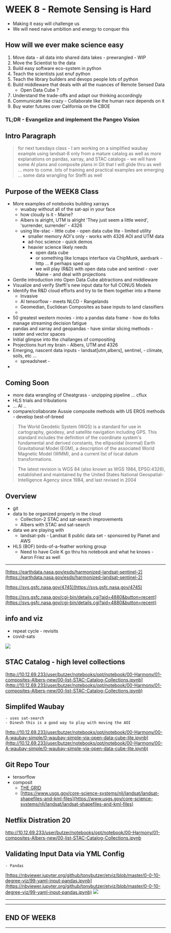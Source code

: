 # WEEK 8 - Remote Sensing is Hard

- Making it easy will challenge us
- We will need naive ambition and energy to conquer this

## How will we ever make science easy
1. Move data - all data into shared data lakes - prewrangled - WIP
2. Move the Scientist to the data
3. Build easy software eco-system in python
4. Teach the scientists just enuf python
5. Teach the library builders and devops people lots of python
6. Build middleware that deals with all the nuances of Remote Sensed Data
    - Open Data Cube ?
7. Understand the trade-offs and adapt our thinking accordingly
8. Communicate like crazy - Collaborate like the human race depends on it
9. Buy water futures over California on the CBOE

### TL;DR - Evangelize and implement the Pangeo Vision

## Intro Paragraph
> for next tuesdays class - I am working on a simplified waubay example using landsat-8 only from a mature catalog as well as more explanations on pandas, xarray, and STAC catalogs - we will have some AI plans and composite plans in Git that I will glide thru as well ... more to come. lots of training and practical examples are emerging ... some data wrangling for Steffi as well


## Purpose of the WEEK8 Class

- More examples of notebooks building xarrays
    - wuabay without all of the sat-api in your face
    - how cloudy is it - Maine?
    - Albers is alright, UTM is alright 'They just seem a little weird', 'surrender, surrender' - 4326
    - using lite-stac - little cube - open data cube lite - limited utility
        - smaller memory AOI's only - works with 4326 AOI and UTM data
        - ad-hoc science - quick demos
        - heavier science likely needs 
            - open data cube
            - or something like lcmaps interface via ChipMunk, aardvark - http ... # perhaps sped up
            - we will play (R&D) with open data cube and sentinel - over Maine - and deal with projections
- Gentle introduction into Open Data Cube abtractions and middleware
- Visualize and verify Steffi's new input data for full CONUS Models
- Identify the R&D cloud efforts and try to tie them together into a theme
    - Invasive
    - AI tensorflow - meets NLCD - Rangelands
    - Geomedian, Euclidean Composites as base inputs to land classifiers
    - 
- 50 greatest western movies - into a pandas data frame - how do folks manage streaming decision fatigue
- pandas and xarray and geopandas - have similar slicing methods - raster and vector spaces
- Initial glimpse into the challanges of compositing
- Projections hurt my brain - Albers, UTM and 4326
- Emerging, nascent data inputs - landsat[utm,albers], sentinel, - climate, soils, etc ...
    - spreadsheet - 
- 


## Coming Soon

- more data wrangling of Cheatgrass - unzipping pipeline ... cflux
- HLS trials and tribulations
- ... AI .. 
- compare/collaborate Aussie composite methods with US EROS methods - develop best-of-breed

> The World Geodetic System (WGS) is a standard for use in cartography, geodesy, and satellite navigation including GPS. This standard includes the definition of the coordinate system's fundamental and derived constants, the ellipsoidal (normal) Earth Gravitational Model (EGM), a description of the associated World Magnetic Model (WMM), and a current list of local datum transformations.

> The latest revision is WGS 84 (also known as WGS 1984, EPSG:4326), established and maintained by the United States National Geospatial-Intelligence Agency since 1984, and last revised in 2004

## Overview

- git
- data to be organized properly in the cloud
    - Collection-2 STAC and sat-search improvements
    - Albers with STAC and sat-search
- data we are playing with
    - landsat-pds - Landsat 8 public data set - sponsored by Planet and AWS
- HLS (BOF) birds-of-a-feather working group
    - Need to have Cole K go thru his notebook and what he knows - Aaron Friez as well

---
[https://earthdata.nasa.gov/esds/harmonized-landsat-sentinel-2](https://earthdata.nasa.gov/esds/harmonized-landsat-sentinel-2)

[https://svs.gsfc.nasa.gov/4745](https://svs.gsfc.nasa.gov/4745)

[https://svs.gsfc.nasa.gov/cgi-bin/details.cgi?aid=4880&button=recent](https://svs.gsfc.nasa.gov/cgi-bin/details.cgi?aid=4880&button=recent)

## info and viz
- repeat cycle - revisits
- covid-sats

![](http://www.beyondgeek.com/wp-content/uploads/2013/02/Sputnik_670.jpg)

## STAC Catalog - high level collections
[http://10.12.69.233/user/butzer/notebooks/opt/notebook/00-Harmony/01-composites-Albers-new/00-list-STAC-Catalog-Collections.ipynb](http://10.12.69.233/user/butzer/notebooks/opt/notebook/00-Harmony/01-composites-Albers-new/00-list-STAC-Catalog-Collections.ipynb)

## Simplifed Waubay

    - uses sat-search
    - Dinesh this is a good way to play with moving the AOI

[http://10.12.69.233/user/butzer/notebooks/opt/notebook/00-Harmony/00-A-waubay-simple/0-waubay-simple-via-open-data-cube-lite.ipynb](http://10.12.69.233/user/butzer/notebooks/opt/notebook/00-Harmony/00-A-waubay-simple/0-waubay-simple-via-open-data-cube-lite.ipynb)


## Git Repo Tour

- tensorflow
- composit
    - [THE GRID](https://www.usgs.gov/media/images/conterminous-us-landsat-analysis-ready-data-ard-tiles)
    - [https://www.usgs.gov/core-science-systems/nli/landsat/landsat-shapefiles-and-kml-files](https://www.usgs.gov/core-science-systems/nli/landsat/landsat-shapefiles-and-kml-files)


## Netflix Distration 20
http://10.12.69.233/user/butzer/notebooks/opt/notebook/00-Harmony/01-composites-Albers-new/00-list-STAC-Catalog-Collections.ipynb

## Validating Input Data via YML Config
    - Pandas

[https://nbviewer.jupyter.org/github/tonybutzer/etviz/blob/master/0-0-10-degree-viz/99-yaml-input-pandas.ipynb](https://nbviewer.jupyter.org/github/tonybutzer/etviz/blob/master/0-0-10-degree-viz/99-yaml-input-pandas.ipynb)
![](https://upload.wikimedia.org/wikipedia/commons/thumb/e/ed/Pandas_logo.svg/600px-Pandas_logo.svg.png)


---

---

## END OF WEEK8
---
